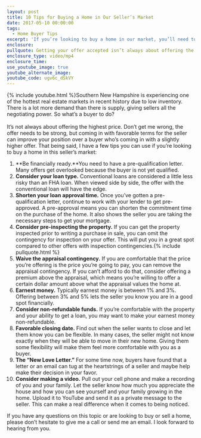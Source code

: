 ```yaml
---
layout: post
title: 10 Tips for Buying a Home in Our Seller’s Market
date: 2017-05-10 00:00:00
tags:
  - Home Buyer Tips
excerpt: 'If you’re looking to buy a home in our market, you’ll need to know how to make your offer stand out. I’ve got 10 tips to help you do just that.'
enclosure:
pullquote: Getting your offer accepted isn’t always about offering the highest price.
enclosure_type: video/mp4
enclosure_time:
use_youtube_image: true
youtube_alternate_image:
youtube_code: ugv6c_dSkVY
---
```



{% include youtube.html %}Southern New Hampshire is experiencing one of the hottest real estate markets in recent history due to low inventory. There is a lot more demand than there is supply, giving sellers all the negotiating power. So what’s a buyer to do?
<br>
<br>It’s not always about offering the highest price. Don’t get me wrong, the offer needs to be strong, but coming in with favorable terms for the seller can improve your position over a buyer who’s coming in with a slightly higher offer. That being said, I have a few tips you can use if you’re looking to buy a home in this seller’s market:

1. **Be financially ready.**You need to have a pre-qualification letter. Many offers get overlooked because the buyer is not yet qualified.
2. **Consider your loan type.** Conventional loans are considered a little less risky than an FHA loan. When viewed side by side, the offer with the conventional loan will have the edge.
3. **Shorten your loan approval time.** Once you’ve gotten a pre-qualification letter, continue to work with your lender to get pre-approved. A pre-approval means you can shorten the commitment time on the purchase of the home. It also shows the seller you are taking the necessary steps to get your mortgage.
4. **Consider pre-inspecting the property.** If you can get the property inspected prior to writing a purchase in sale, you can omit the contingency for inspection on your offer. This will put you in a great spot compared to other offers with inspection contingencies.{% include pullquote.html %}
5. **Waive the appraisal contingency.** If you are comfortable that the price you’re offering is the price you’re going to pay, you can remove the appraisal contingency. If you can’t afford to do that, consider offering a premium above the appraisal, which means you’re willing to offer a certain dollar amount above what the appraisal values the home at.
6. **Earnest money.** Typically earnest money is between 1% and 3%. Offering between 3% and 5% lets the seller you know you are in a good spot financially.
7. **Consider non-refundable funds.** If you’re comfortable with the property and your ability to get a loan, you may want to make your earnest money non-refundable.
8. **Favorable closing date.** Find out when the seller wants to close and let them know you can be flexible. In many cases, the seller might not know exactly when they will be able to move in their new home. Giving them some flexibility will make them feel more comfortable with you as a buyer.
9. **The “New Love Letter.”** For some time now, buyers have found that a letter or an email can tug at the heartstrings of a seller and maybe help make their decision in your favor.
10. **Consider making a video.** Pull out your cell phone and make a recording of you and your family. Let the seller know how much you appreciate the house and how you can see yourself and your family growing in the home. Upload it to YouTube and send it as a private message to the seller. This can make a real difference when it comes to being noticed.

If you have any questions on this topic or are looking to buy or sell a home, please don’t hesitate to give me a call or send me an email. I look forward to hearing from you.